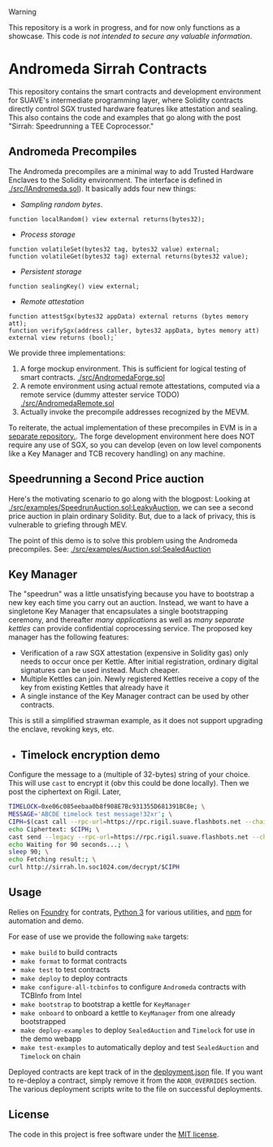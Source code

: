 > [!WARNING]
> This repository is a work in progress, and for now only functions as a showcase. This code *is not intended to secure any valuable information*.

# Andromeda Sirrah Contracts

This repository contains the smart contracts and development environment for SUAVE's intermediate programming layer, where Solidity contracts directly control SGX trusted hardware features like attestation and sealing. This also contains the code and examples that go along with the post "Sirrah: Speedrunning a TEE Coprocessor."

## Andromeda Precompiles

The Andromeda precompiles are a minimal way to add Trusted Hardware Enclaves to the Solidity environment.
The interface is defined in [./src/IAndromeda.sol](./src/IAndromeda.sol)). It basically adds four new things:

- *Sampling random bytes*.

```solidity
function localRandom() view external returns(bytes32);
```

- *Process storage*

```solidity
function volatileSet(bytes32 tag, bytes32 value) external;
function volatileGet(bytes32 tag) external returns(bytes32 value);
```

- *Persistent storage*

```solidity
function sealingKey() view external;
```

- *Remote attestation*

 ```solidity
function attestSgx(bytes32 appData) external returns (bytes memory att);
function verifySgx(address caller, bytes32 appData, bytes memory att) external view returns (bool);`
```

We provide three implementations:

1. A forge mockup environment. This is sufficient for logical testing of smart contracts. [./src/AndromedaForge.sol](./src/AndromedaForge.sol)
2. A remote environment using actual remote attestations, computed via a remote service (dummy attester service TODO) [./src/AndromedaRemote.sol](./src/AndromedaRemote.sol)
3. Actually invoke the precompile addresses recognized by the MEVM.

To reiterate, the actual implementation of these precompiles in EVM is in a [separate repository.](https://github.com/flashbots/suave-andromeda-revm/). The forge development environment here does NOT require any use of SGX, so you can develop (even on low level components like a Key Manager and TCB recovery handling) on any machine.

## Speedrunning a Second Price auction

Here's the motivating scenario to go along with the blogpost: Looking at [./src/examples/SpeedrunAuction.sol:LeakyAuction](./src/examples/SpeedrunAuction.sol), we can see a second price auction in plain ordinary Solidity. But, due to a lack of privacy, this is vulnerable to griefing through MEV.

The point of this demo is to solve this problem using the Andromeda precompiles. See: [./src/examples/Auction.sol:SealedAuction](./src/examples/Auction.sol)

## Key Manager

The "speedrun" was a little unsatisfying because you have to bootstrap a new key each time you carry out an auction. Instead, we want to have a singletone Key Manager that encapsulates a single bootstrapping ceremony, and thereafter *many applications* as well as *many separate kettles* can provide confidential coprocessing service. The proposed key manager has the following features:

- Verification of a raw SGX attestation (expensive in Solidity gas) only needs to occur once per Kettle. After initial registration, ordinary digital signatures can be used instead. Much cheaper.
- Multiple Kettles can join. Newly registered Kettles receive a copy of the key from existing Kettles that already have it
- A single instance of the Key Manager contract can be used by other contracts.

This is still a simplified strawman example, as it does not support upgrading the enclave, revoking keys, etc.

- ## Timelock encryption demo

Configure the message to a (multiple of 32-bytes) string of your choice.
This will use `cast` to encrypt it (obv this could be done locally).
Then we post the ciphertext on Rigil.
Later,

```bash
TIMELOCK=0xe06c085eebaa0b8f908E7Bc931355D681391BC8e; \
MESSAGE='ABCDE timelock test message!32xr'; \
CIPH=$(cast call --rpc-url=https://rpc.rigil.suave.flashbots.net --chain-id=16813125 $TIMELOCK "encryptMessage(string memory message, bytes32 r)returns(bytes)" "$MESSAGE" 0x$(head -c32 /dev/urandom | xxd -p -c64)); \
echo Ciphertext: $CIPH; \
cast send --legacy --rpc-url=https://rpc.rigil.suave.flashbots.net --chain-id=16813125 --private-key=$(cat privkey) $TIMELOCK "submitEncrypted(bytes)" $CIPH; \
echo Waiting for 90 seconds...; \
sleep 90; \
echo Fetching result:; \
curl http://sirrah.ln.soc1024.com/decrypt/$CIPH
```

## Usage

Relies on [Foundry](https://getfoundry.sh/) for contrats, [Python 3](https://www.python.org/downloads/) for various utilities, and [npm](https://nodejs.org/en) for automation and demo.  

For ease of use we provide the following `make` targets:
* `make build` to build contracts
* `make format` to format contracts
* `make test` to test contracts
* `make deploy` to deploy contracts
* `make configure-all-tcbinfos` to configure `Andromeda` contracts with TCBInfo from Intel
* `make bootstrap` to bootstrap a kettle for `KeyManager`
* `make onboard` to onboard a kettle to `KeyManager` from one already bootstrapped
* `make deploy-examples` to deploy `SealedAuction` and `Timelock` for use in the demo webapp
* `make test-examples` to automatically deploy and test `SealedAuction` and `Timelock` on chain

Deployed contracts are kept track of in the [deployment.json](deployment.json) file. If you want to re-deploy a contract, simply remove it from the `ADDR_OVERRIDES` section. The various deployment scripts write to the file on successful deployments.

## License

The code in this project is free software under the [MIT license](LICENSE).
